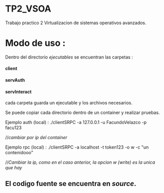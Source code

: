 # TP2_VSOA
Trabajo practico 2 Virtualizacion de sistemas operativos avanzados.

# Modo de uso :

Dentro del directorio *ejecutables* se encuentran las carpetas : 
#### client
#### servAuth
#### servInteract

cada carpeta guarda un ejecutable y los archivos necesarios.

Se puede copiar cada directorio dentro de un container y realizar pruebas.

Ejemplo auth (local) : ./clientSRPC -a 127.0.0.1 -u FacundoVelazco -p facu123

//*cambiar por ip del container*

Ejemplo rpc (local) : ./clientSRPC -a localhost -t token123 -o w -c "un contenidooo"

//*Cambiar la ip, como en el caso anterior, la opcion w (write) es la unica que hay*

## El codigo fuente se encuentra en *source*.
